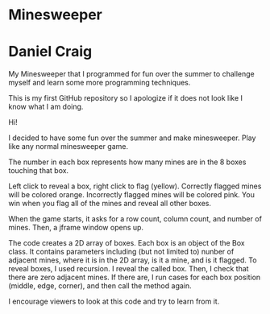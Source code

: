 # Minesweeper

# Daniel Craig

My Minesweeper that I programmed for fun over the summer to challenge myself and learn some more programming techniques.

This is my first GitHub repository so I apologize if it does not look like I know what I am doing.

Hi!

I decided to have some fun over the summer and make minesweeper. 
Play like any normal minesweeper game. 

The number in each box represents how many mines are in the 8 boxes touching that box.

Left click to reveal a box, right click to flag (yellow).
Correctly flagged mines will be colored orange.
Incorrectly flagged mines will be colored pink.
You win when you flag all of the mines and reveal all other boxes.

When the game starts, it asks for a row count, column count, and number of mines.
Then, a jframe window opens up.

The code creates a 2D array of boxes. 
Each box is an object of the Box class. It contains parameters including (but not limited to) nunber of adjacent mines,
where it is in the 2D array, is it a mine, and is it flagged. 
To reveal boxes, I used recursion. I reveal the called box. Then, I check that there are zero adjacent mines. 
If there are, I run cases for each box position (middle, edge, corner), and then call the method again.

I encourage viewers to look at this code and try to learn from it.

